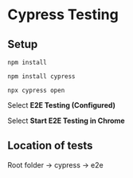# Cypress Testing


## Setup
`npm install`

`npm install cypress`

`npx cypress open`

Select **E2E Testing (Configured)**

Select **Start E2E Testing in Chrome**


## Location of tests
Root folder -> cypress -> e2e
